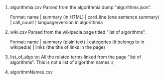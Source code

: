 1. algorithmia.csv
	Parsed from the algorithmia dump "algorithms.json".

	Format: name | summary (in HTML) | card_line (one sentence summary) | call_count | language/version in algorithmia

2. wiki.csv
	Parsed from the wikipedia page titled "list of algorithms".

	Format: name | summary (plain text) | categories (it belongs to in wikipedia) | links (the title of links in the page)

3. list_of_algo.txt
	All the related terms linked from the page "list of algorithms". This is not
	a list of algorithm names :(

4. algorithmNames.csv
	
